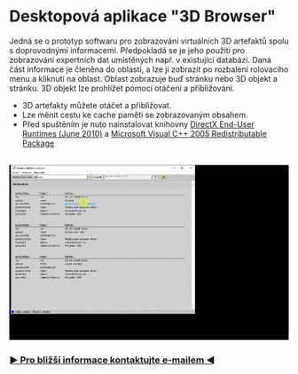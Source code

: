 # Desktopová aplikace "3D Browser"
Jedná se o prototyp softwaru pro zobrazování virtuálních 3D artefaktů spolu s doprovodnými informacemi. Předpokladá se je jeho použití pro zobrazování expertních dat umístěných např. v existující databázi. Daná část informace je členěna do oblastí, a lze ji zobrazit po rozbalení rolovacího menu a kliknutí na oblast. Oblast zobrazuje buď stránku nebo 3D objekt a stránku. 3D objekt lze prohlížet pomocí otáčení a přibližování.
- 3D artefakty můžete otáčet a přibližovat.
- Lze měnit cestu ke cache paměti se zobrazovaným obsahem.
- Před spuštěním je nuto nainstalovat knihovny <a href="https://www.microsoft.com/en-us/download/details.aspx?id=8109">DirectX End-User Runtimes (June 2010)</a> a <a href="https://www.microsoft.com/en-us/download/details.aspx?id=26347">Microsoft Visual C++ 2005 Redistributable Package</a>
<br>
<img src="./assets/3Dbrowser_2005.gif" alt="Desktopová aplikace 3D Browser"/>
<h3><a href="mailto:vaclav.kolarcik@seznam.cz">► Pro bližší informace kontaktujte e-mailem ◄</a></h3>